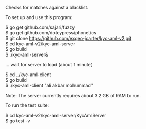 Checks for matches against a blacklist.  

To set up and use this program:  

$ go get github.com/sajari/fuzzy  
$ go get github.com/dotcypress/phonetics  
$ git clone https://github.com/exgeo-jcarter/kyc-aml-v2.git  
$ cd kyc-aml-v2/kyc-aml-server  
$ go build  
$ ./kyc-aml-server&  

... wait for server to load (about 1 minute)  

$ cd ../kyc-aml-client  
$ go build  
$ ./kyc-aml-client "ali akbar mohummad"  

Note: The server currently requires about 3.2 GB of RAM to run.  

To run the test suite:  

$ cd kyc-aml-v2/kyc-aml-server/KycAmlServer  
$ go test -v  

